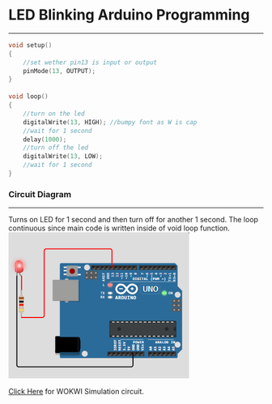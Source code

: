 # LED Blinking Arduino Programming
---
```C
void setup()
{
    //set wether pin13 is input or output
    pinMode(13, OUTPUT); 
}

void loop()
{
    //turn on the led
    digitalWrite(13, HIGH); //bumpy font as W is cap
    //wait for 1 second
    delay(1000); 
    //turn off the led
    digitalWrite(13, LOW); 
    //wait for 1 second
}
``` 
### Circuit Diagram
---
Turns on LED for 1 second and then turn off for another 1 second. The loop continuous since main code is written inside of void loop function.
![alt text](image.png)                      

[Click Here](https://wokwi.com/projects/396771199587011585) for WOKWI Simulation circuit.
